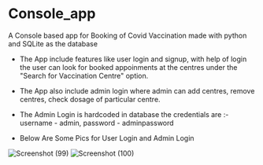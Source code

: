 # Console_app
A Console based app for Booking of Covid Vaccination made with python and SQLite as the database

* The App include features like user login and signup, with help of login the user can look for booked appoinments at the centres under the "Search for Vaccination Centre" option.

* The App also include admin login where admin can add centres, remove centres, check dosage of particular centre.

* The Admin Login is hardcoded in database the credentials are :- username - admin, password - adminpassword

* Below Are Some Pics for User Login and Admin Login


![Screenshot (99)](https://user-images.githubusercontent.com/63055601/233613359-d535406f-87af-418e-a034-237967e1ec60.png)
![Screenshot (100)](https://user-images.githubusercontent.com/63055601/233613383-d5b252d7-3bdd-4b45-a00e-1e5509fa4f8b.png)

